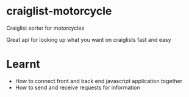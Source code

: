 # craiglist-motorcycle
Craiglist sorter for motorcycles

Great api for looking up what you want on craiglists fast and easy

# Learnt

* How to connect front and back end javascript application together
* How to send and receive requests for information
